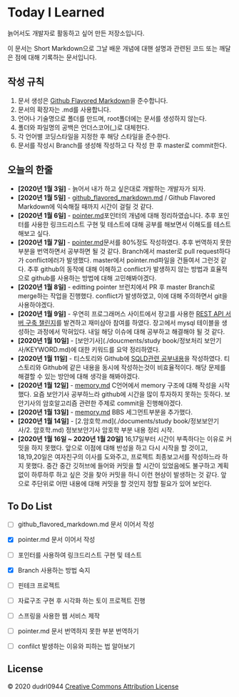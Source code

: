 # Today I Learned

늙어서도 개발자로 활동하고 싶어 만든 저장소입니다. 

이 문서는 Short Markdown으로 그날 배운 개념에 대핸 설명과 관련된 코드 또는 깨달은 점에 대해 기록하는 문서입니다.



## 작성 규칙
1. 문서 생성은 [Github Flavored Markdown](https://help.github.com/en/github/writing-on-github)을 준수합니다.
2. 문서의 확장자는 .md를 사용합니다.
3. 언어나 기술명으로 폴더를 만드며, root폴더에는 문서를 생성하지 않는다.
4. 폴더와 파일명의 공백은 언더스코어(_)로 대체헌다.
5. 각 언어별 코딩스타일을 지정한 후 해당 스타일을 준수한다.
6. 문서를 작성시 Branch를 생성해 작성하고 다 작성 한 후 master로 commit한다.


## 오늘의 한줄
* **[2020년 1월 3일]** - 늙어서 내가 하고 싶은대로 개발하는 개발자가 되자. 
* **[2020년 1월 5일]** - [github_flavored_markdown.md](./documents/markdown/github_flavored_markdown.md) / Github Flavored Markdown에 익숙해질 때까지 시간이 걸릴 것 같다.
* **[2020년 1월 6일]** - [pointer.md](./documents/c/pointer.md)포인터의 개념에 대해 정리하였습니다. 추후 포인터를 사용한 링크드리스트 구현 및 테스트에 대해 공부를 해보면서 이해도를 테스트 해보고 싶다.
* **[2020년 1월 7일]** - [pointer.md](./documents/c/pointer.md)문서를 80%정도 작성하였다. 추후 번역하지 못한 부분을 번역하면서 공부하면 될 것 같다. Branch에서 master로 pull request하다가 conflict에러가 발생했다. master에서 pointer.md파일을 건들여서 그런것 같다. 추후 github의 동작에 대해 이해하고 conflict가 발생하지 않는 방법과 효율적으로 github를 사용하는 방법에 대해 고민해봐야겠다.
* **[2020년 1월 8일]**  -  editting pointer 브런치에서 PR 후  master Branch로 merge하는 작업을 진행했다. conflict가 발생하였고, 이에 대해 주의하면서 git을 사용하야겠다.
*  **[2020년 1월 9일]** - 우연히 프로그래머스 사이트에서 장고를 사용한 [REST API 서버 구축 챌린지](https://programmers.co.kr/assignments/12141/challenges/208)를 발견하고 재미삼아 참여를 하였다. 장고에서 mysql 테이블을 생성하는 과정에서 막혀있다. 내일 해당 이슈에 대해 공부하고 해결해야 될 것 같다.
*  **[2020년 1월 10일]** - [보안기사](./doucments/study book/정보처리 보안기사/KEYWORD.md)에 대한 키워드를 요약 정리하였다.
*  **[2020년 1월 11일]** - 티스토리와 Github에 [SQLD관련 공부내용](https://easy-develop.tistory.com/114)을 작성하였다. 티스토리와 Github에 같은 내용을 동시에 작성하는것이 비효율적이다. 해당 문제를 해결할 수 있는 방안에 대해 생각을 해봐야겠다.
* **[2020년 1월 12일]** - [memory.md](./documents/c/memory.md) C언어에서 memory 구조에 대해 작성을 시작했다. 요즘 보안기사 공부하느라 github에 시간을 많이 투자하지 못하는 듯하다. 보안기사의 암호알고리즘 관련한 주제로 commit을 진행해야겠다.
* **[2020년 1월 13일]** - [memory.md](./documents/c/memory.md) BBS 세그먼트부분을 추가했다.
* **[2020년 1월 14일]** - [2.암호학.md](./documents/study book/정보보안기사/2. 암호학.md) 정보보안기사 암호학 부분 내용 정리 시작.
* **[2020년 1월 16일 ~ 2020년 1월 20일]** 16,17일부터 시간이 부족하다는 이유로 커밋을 하지 못했다. 앞으로 이점에 대해 반성을 하고 다시 시작을 할 것이고, 18,19,20일은 여자친구의 이사를 도와주고, 프로젝트 최종보고서를 작성하느라 하지 못했다. 중간 중간 깃허브에 들어와 커밋을 할 시간이 있었음에도 불구하고 계획 없이 하루하루 하고 싶은 것을 찾아 커밋을 하니 이런 현상이 발생하는 것 같다. 앞으로 주단위로 어떤 내용에 대해 커밋을 할 것인지 정할 필요가 있어 보인다.

## To Do List
-  [ ] github_flavored_markdown.md 문서 이어서 작성
-  [x] pointer.md 문서 이어서 작성
-  [ ] 포인터를 사용하여 링크드리스트 구현 및 테스트
-  [x] Branch 사용하는 방법 숙지
- [ ] 핀테크 프로젝트
- [ ] 자료구조 구현 후 시각화 하는 토이 프로젝트 진행
- [ ] 스프링을 사용한 웹 서비스 제작
- [ ] pointer.md 문서 번역하지 못한 부분 번역하기
- [ ] confilct 발생하는 이유와 피하는 법 알아보기




 
## License
© 2020 dudrl0944 [Creative Commons Attribution License](https://creativecommons.org/licenses/by/3.0/)
